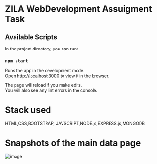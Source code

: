 # ZILA WebDevelopment Assuigment Task

## Available Scripts

In the project directory, you can run:

### `npm start`

Runs the app in the development mode.\
Open [http://localhost:3000](http://localhost:3000) to view it in the browser.

The page will reload if you make edits.\
You will also see any lint errors in the console.


 

# Stack used

HTML,CSS,BOOTSTRAP, JAVSCRIPT,NODE.js,EXPRESS.js,MONGODB 

# Snapshots of the main data page
![image](https://user-images.githubusercontent.com/44752831/99419656-59f83e00-2922-11eb-988a-f850344f04e1.png)




